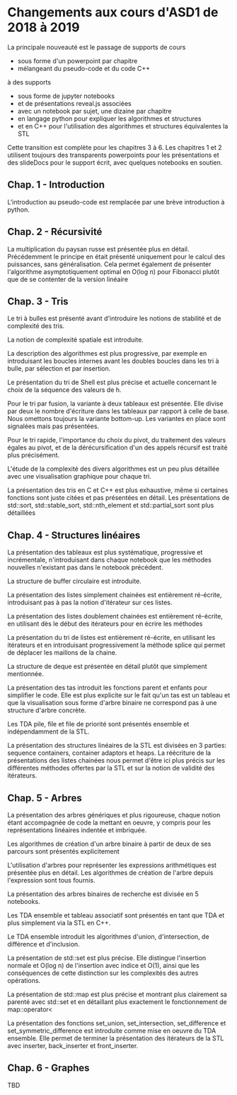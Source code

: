 # Changements aux cours d'ASD1 de 2018 à 2019

La principale nouveauté est le passage de supports de cours 

* sous forme d'un powerpoint par chapitre
* mélangeant du pseudo-code et du code C++

à des supports 

* sous forme de jupyter notebooks 
* et de présentations reveal.js associées
* avec un notebook par sujet, une dizaine par chapitre
* en langage python pour expliquer les algorithmes et structures
* et en C++ pour l'utilisation des algorithmes et structures équivalentes la STL

Cette transition est complète pour les chapitres 3 à 6. Les chapitres 1 et 2 utilisent toujours des transparents powerpoints pour les présentations et des slideDocs pour le support écrit, avec quelques notebooks en soutien. 

## Chap. 1 - Introduction

L'introduction au pseudo-code est remplacée par une brève introduction à python. 

## Chap. 2 - Récursivité

La multiplication du paysan russe est présentée plus en détail. Précédemment le principe en était présenté uniquement pour le calcul des puissances, sans généralisation. Cela permet également de présenter l'algorithme asymptotiquement optimal en O(log n) pour Fibonacci plutôt que de se contenter de la version linéaire

## Chap. 3 - Tris

Le tri à bulles est présenté avant d'introduire les notions de stabilité et de complexité des tris. 

La notion de complexité spatiale est introduite. 

La description des algorithmes est plus progressive, par exemple en introduisant les boucles internes avant les doubles boucles dans les tri à bulle, par sélection et par insertion. 

Le présentation du tri de Shell est plus précise et actuelle concernant le choix de la séquence des valeurs de h. 

Pour le tri par fusion, la variante à deux tableaux est présentée. Elle divise par deux le nombre d'écriture dans les tableaux par rapport à celle de base. Nous omettons toujours la variante bottom-up. Les variantes en place sont signalées mais pas présentées. 

Pour le tri rapide, l'importance du choix du pivot, du traitement des valeurs égales au pivot, et de la dérécursification d'un des appels récursif est traité plus précisément. 

L'étude de la complexité des divers algorithmes est un peu plus détaillée avec une visualisation graphique pour chaque tri.

La présentation des tris en C et C++ est plus exhaustive, même si certaines fonctions sont juste citées et pas présentées en détail. Les présentations de std::sort, std::stable_sort, std::nth_element et std::partial_sort sont plus détaillées

## Chap. 4 - Structures linéaires

La présentation des tableaux est plus systématique, progressive et incrémentale, n'introduisant dans chaque notebook que les méthodes nouvelles n'existant pas dans le notebook précédent. 

La structure de buffer circulaire est introduite. 

La présentation des listes simplement chainées est entièrement ré-écrite, introduisant pas à pas la notion d'itérateur sur ces listes.

La présentation des listes doublement chainées est entièrement ré-écrite, en utilisant dès le début des itérateurs pour en écrire les méthodes 

La présentation du tri de listes est entièrement ré-écrite, en utilisant les itérateurs et en introduisant progressivement la méthode splice qui permet de déplacer les maillons de la chaine. 

La structure de deque est présentée en détail plutôt que simplement mentionnée. 

La présentation des tas introduit les fonctions parent et enfants pour simplifier le code. Elle est plus explicite sur le fait qu'un tas est un tableau et que la visualisation sous forme d'arbre binaire ne correspond pas à une structure d'arbre concrète.

Les TDA pile, file et file de priorité sont présentés ensemble et indépendamment de la STL. 

La présentation des structures linéaires de la STL est divisées en 3 parties: sequence containers, container adaptors et heaps. La réécriture de la présentations des listes chainées nous permet d'être ici plus précis sur les différentes méthodes offertes par la STL et sur la notion de validité des itérateurs. 

## Chap. 5 - Arbres

La présentation des arbres génériques et plus rigoureuse, chaque notion étant accompagnée de code la mettant en oeuvre, y compris pour les représentations linéaires indentée et imbriquée. 

Les algorithmes de création d'un arbre binaire à partir de deux de ses parcours sont présentés explicitement

L'utilisation d'arbres pour représenter les expressions arithmétiques est présentée plus en détail. Les algorithmes de création de l'arbre depuis l'expression sont tous fournis. 

La présentation des arbres binaires de recherche est divisée en 5 notebooks. 

Les TDA ensemble et tableau associatif sont présentés en tant que TDA et plus simplement via la STL en C++. 

Le TDA ensemble introduit les algorithmes d'union, d'intersection, de différence et d'inclusion. 

La présentation de std::set est plus précise. Elle distingue l'insertion normale et O(log n) de l'insertion avec indice et O(1), ainsi que les conséquences de cette distinction sur les complexités des autres opérations. 

La présentation de std::map est plus précise et montrant plus clairement sa parenté avec std::set et en détaillant plus exactement le fonctionnement de map::operator<

La présentation des fonctions set_union, set_intersection, set_difference et set_symmetric_difference est introduite comme mise en oeuvre du TDA ensemble. Elle permet de terminer la présentation des itérateurs de la STL avec inserter, back_inserter et front_inserter. 

## Chap. 6 - Graphes 

TBD
